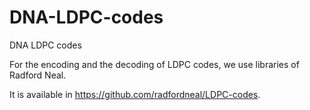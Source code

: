 # DNA-LDPC-codes
DNA LDPC codes






For the encoding and the decoding of LDPC codes, we use libraries of Radford Neal.

It is available in https://github.com/radfordneal/LDPC-codes.
